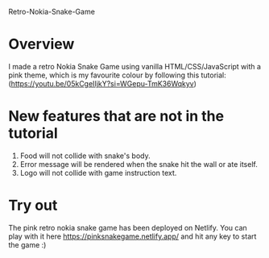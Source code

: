 Retro-Nokia-Snake-Game

# Overview

I made a retro Nokia Snake Game using vanilla HTML/CSS/JavaScript with a pink theme, which is my favourite colour by following this tutorial:
(https://youtu.be/05kCgeIIjkY?si=WGepu-TmK36Wqkyv)

# New features that are not in the tutorial

1. Food will not collide with snake's body.
2. Error message will be rendered when the snake hit the wall or ate itself.
3. Logo will not collide with game instruction text.

# Try out

The pink retro nokia snake game has been deployed on Netlify.
You can play with it here https://pinksnakegame.netlify.app/ and hit any key to start the game :)
